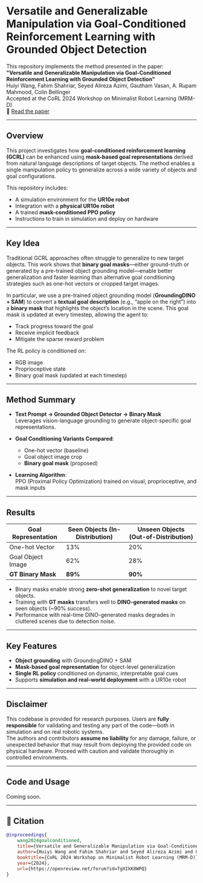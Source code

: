 #  Versatile and Generalizable Manipulation via Goal-Conditioned Reinforcement Learning with Grounded Object Detection

This repository implements the method presented in the paper:  
**"Versatile and Generalizable Manipulation via Goal-Conditioned Reinforcement Learning with Grounded Object Detection"**  
Huiyi Wang, Fahim Shahriar, Seyed Alireza Azimi, Gautham Vasan, A. Rupam Mahmood, Colin Bellinger  
Accepted at the CoRL 2024 Workshop on Minimalist Robot Learning (MRM-D)  
📄 [Read the paper](https://openreview.net/pdf?id=TgXIkK8WPQ)

---

##  Overview

This project investigates how **goal-conditioned reinforcement learning (GCRL)** can be enhanced using **mask-based goal representations** derived from natural language descriptions of target objects. The method enables a single manipulation policy to generalize across a wide variety of objects and goal configurations.

This repository includes:
- A simulation environment for the **UR10e robot**
- Integration with a **physical UR10e robot**
- A trained **mask-conditioned PPO policy**
- Instructions to train in simulation and deploy on hardware

---

##  Key Idea

Traditional GCRL approaches often struggle to generalize to new target objects. This work shows that **binary goal masks**—either ground-truth or generated by a pre-trained object grounding model—enable better generalization and faster learning than alternative goal conditioning strategies such as one-hot vectors or cropped target images.

In particular, we use a pre-trained object grounding model (**GroundingDINO + SAM**) to convert a **textual goal description** (e.g., “apple on the right”) into a **binary mask** that highlights the object’s location in the scene. This goal mask is updated at every timestep, allowing the agent to:
- Track progress toward the goal
- Receive implicit feedback
- Mitigate the sparse reward problem

The RL policy is conditioned on:
- RGB image
- Proprioceptive state
- Binary goal mask (updated at each timestep)

---

##  Method Summary

- **Text Prompt → Grounded Object Detector → Binary Mask**  
  Leverages vision-language grounding to generate object-specific goal representations.

- **Goal Conditioning Variants Compared**:
  - One-hot vector (baseline)
  - Goal object image crop
  - **Binary goal mask** (proposed)

- **Learning Algorithm**:  
  PPO (Proximal Policy Optimization) trained on visual, proprioceptive, and mask inputs

---

## Results

| Goal Representation  | Seen Objects (In-Distribution) | Unseen Objects (Out-of-Distribution) |
|----------------------|-------------------------------|--------------------------------------|
| One-hot Vector       | 13%                           | 20%                                  |
| Goal Object Image    | 62%                           | 28%                                  |
| **GT Binary Mask**   | **89%**                       | **90%**                              |

- Binary masks enable strong **zero-shot generalization** to novel target objects.
- Training with **GT masks** transfers well to **DINO-generated masks** on seen objects (~90% success).
- Performance with real-time DINO-generated masks degrades in cluttered scenes due to detection noise.

---

## Key Features

-  **Object grounding** with GroundingDINO + SAM
-  **Mask-based goal representation** for object-level generalization
-  **Single RL policy** conditioned on dynamic, interpretable goal cues
-  Supports **simulation and real-world deployment** with a UR10e robot

---

## Disclaimer

This codebase is provided for research purposes. Users are **fully responsible** for validating and testing any part of the code—both in simulation and on real robotic systems.  
The authors and contributors **assume no liability** for any damage, failure, or unexpected behavior that may result from deploying the provided code on physical hardware. Proceed with caution and validate thoroughly in controlled environments.

---

## Code and Usage

Coming soon.

---

## 📝 Citation

```bibtex
@inproceedings{
    wang2024goalconditioned,
    title={Versatile and Generalizable Manipulation via Goal-Conditioned Reinforcement Learning with Grounded Object Detection},
    author={Huiyi Wang and Fahim Shahriar and Seyed Alireza Azimi and Gautham Vasan and A. Rupam Mahmood and Colin Bellinger},
    booktitle={CoRL 2024 Workshop on Minimalist Robot Learning (MRM-D)},
    year={2024},
    url={https://openreview.net/forum?id=TgXIkK8WPQ}
}
